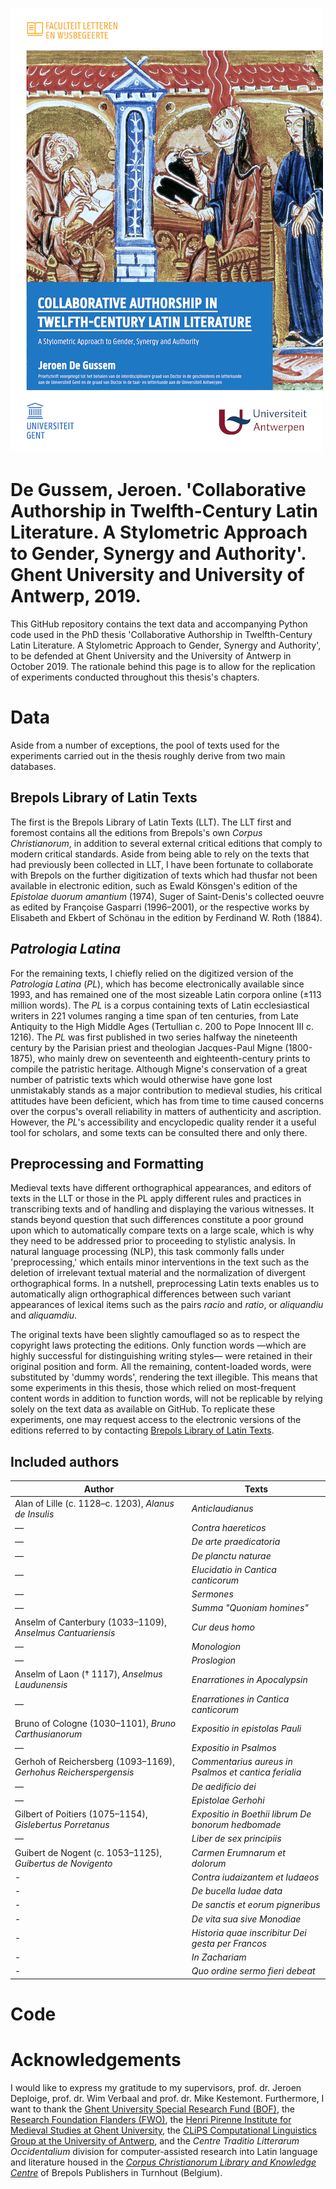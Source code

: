 ![front cover of thesis](https://github.com/jedgusse/collaborative-authorship/blob/master/front-page.png)

# De Gussem, Jeroen. 'Collaborative Authorship in Twelfth-Century Latin Literature. A Stylometric Approach to Gender, Synergy and Authority'. Ghent University and University of Antwerp, 2019.

This GitHub repository contains the text data and accompanying Python code used in the PhD thesis 'Collaborative Authorship in Twelfth-Century Latin Literature. A Stylometric Approach to Gender, Synergy and Authority', to be defended at Ghent University and the University of Antwerp in October 2019.
The rationale behind this page is to allow for the replication of experiments conducted throughout this thesis's chapters.

# Data

Aside from a number of exceptions, the pool of texts used for the experiments carried out in the thesis roughly derive from two main databases. 

## Brepols Library of Latin Texts

The first is the Brepols Library of Latin Texts (LLT).
The LLT first and foremost contains all the editions from Brepols's own *Corpus Christianorum*, in addition to several external critical editions that comply to modern critical standards.
Aside from being able to rely on the texts that had previously been collected in LLT, I have been fortunate to collaborate with Brepols on the further digitization of texts which had thusfar not been available in electronic edition, such as Ewald Könsgen's edition of the *Epistolae duorum amantium* (1974), Suger of Saint-Denis's collected oeuvre as edited by Françoise Gasparri (1996–2001), or the respective works by Elisabeth and Ekbert of Schönau in the edition by Ferdinand W. Roth (1884).

## *Patrologia Latina*

For the remaining texts, I chiefly relied on the digitized version of the *Patrologia Latina* (*PL*), which has become electronically available since 1993, and has remained one of the most sizeable Latin corpora online (±113 million words).
The *PL* is a corpus containing texts of Latin ecclesiastical writers in 221 volumes ranging a time span of ten centuries, from Late Antiquity to the High Middle Ages (Tertullian c. 200 to Pope Innocent III c. 1216). 
The *PL* was first published in two series halfway the nineteenth century by the Parisian priest and theologian Jacques-Paul Migne (1800-1875), who mainly drew on seventeenth and eighteenth-century prints to compile the patristic heritage.
Although Migne's conservation of a great number of patristic texts which would otherwise have gone lost unmistakably stands as a major contribution to medieval studies, his critical attitudes have been deficient, which has from time to time caused concerns over the corpus's overall reliability in matters of authenticity and ascription. 
However, the *PL*'s accessibility and encyclopedic quality render it a useful tool for scholars, and some texts can be consulted there and only there.

## Preprocessing and Formatting

Medieval texts have different orthographical appearances, and editors of texts in the LLT or those in the PL apply different rules and practices in transcribing texts and of handling and displaying the various witnesses. 
It stands beyond question that such differences constitute a poor ground upon which to automatically compare texts on a large scale, which is why they need to be addressed prior to proceeding to stylistic analysis. 
In natural language processing (NLP), this task commonly falls under 'preprocessing,' which entails minor interventions in the text such as the deletion of irrelevant textual material and the normalization of divergent orthographical forms.
In a nutshell, preprocessing Latin texts enables us to automatically align orthographical differences between such variant appearances of lexical items such as the pairs *racio* and *ratio*, or *aliquandiu* and *aliquamdiu*.

The original texts have been slightly camouflaged so as to respect the copyright laws protecting the editions. 
Only function words —which are highly successful for distinguishing writing styles— were retained in their original position and form.
All the remaining, content-loaded words, were substituted by 'dummy words', rendering the text illegible. 
This means that some experiments in this thesis, those which relied on most-frequent content words in addition to function words, will not be replicable by relying solely on the text data as available on GitHub. 
To replicate these experiments, one may request access to the electronic versions of the editions referred to by contacting [Brepols Library of Latin Texts](http://clt.brepolis.net/llta/).

## Included authors

|	Author 		| 	Texts 	 | 
|------------|-------------| 
| Alan of Lille (c. 1128–c. 1203), *Alanus de Insulis* | *Anticlaudianus* |
|—|*Contra haereticos* |
|—|*De arte praedicatoria* |
|—|*De planctu naturae* |
|—|*Elucidatio in Cantica canticorum* |
|—|*Sermones* |
|—|*Summa "Quoniam homines"* |
| Anselm of Canterbury (1033–1109), *Anselmus Cantuariensis* | *Cur deus homo* |
|—|*Monologion* |
|—|*Proslogion* |
| Anselm of Laon († 1117), *Anselmus Laudunensis* | *Enarrationes in Apocalypsin* |
|—|*Enarrationes in Cantica canticorum* |
| Bruno of Cologne (1030–1101), *Bruno Carthusianorum* | *Expositio in epistolas Pauli* |
|—|*Expositio in Psalmos* |
| Gerhoh of Reichersberg (1093–1169), *Gerhohus Reicherspergensis* | *Commentarius aureus in Psalmos et cantica ferialia* |
|—|*De aedificio dei* |
|—|*Epistolae Gerhohi* |
| Gilbert of Poitiers (1075–1154), *Gislebertus Porretanus* | *Expositio in Boethii librum De bonorum hedbomade* |
|—| *Liber de sex principiis* |
| Guibert de Nogent (c. 1053–1125), *Guibertus de Novigento* | *Carmen Erumnarum et dolorum* |
|-| *Contra iudaizantem et Iudaeos* |
|-| *De bucella Iudae data* |
|-| *De sanctis et eorum pigneribus* |
|-| *De vita sua sive Monodiae* |
|-| *Historia quae inscribitur Dei gesta per Francos* |
|-| *In Zachariam* |
|-| *Quo ordine sermo fieri debeat* |

# Code

# Acknowledgements

I would like to express my gratitude to my supervisors, prof. dr. Jeroen Deploige, prof. dr. Wim Verbaal and prof. dr. Mike Kestemont.
Furthermore, I want to thank the [Ghent University Special Research Fund (BOF)](https://www.ugent.be/en/research/funding/bof), the [Research Foundation Flanders (FWO)](https://www.fwo.be/en/), the [Henri Pirenne Institute for Medieval Studies at Ghent University](https://www.ugent.be/pirenne/en), the [CLiPS Computational Linguistics Group at the University of Antwerp](https://www.clips.uantwerpen.be/computational-linguistics?page=4), and the *Centre Traditio Litterarum Occidentalium* division for computer-assisted research into Latin language and literature housed in the [*Corpus Christianorum Library and Knowledge Centre*](https://www.corpuschristianorum.org/) of Brepols Publishers in Turnhout (Belgium).